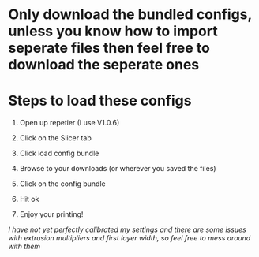 # Only download the bundled configs, unless you know how to import seperate files then feel free to download the seperate ones

# Steps to load these configs 

1. Open up repetier (I use V1.0.6) 

2. Click on the Slicer tab 

3. Click load config bundle

4. Browse to your downloads (or wherever you saved the files) 

5. Click on the config bundle 

6. Hit ok 

7. Enjoy your printing! 


*I have not yet perfectly calibrated my settings and there are some issues with extrusion multipliers and first layer width, so feel free to mess around with them*
